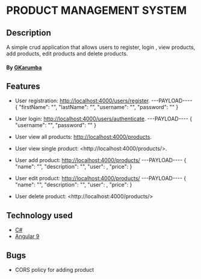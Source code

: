 PRODUCT MANAGEMENT SYSTEM
===================
## Description
A simple crud application that allows users to register, login , view products, add products, edit products and delete products.

#### By **[GKarumba](https://github.com/gkarumba)**

## Features

+  User registration: <API> <http://localhost:4000/users/register>.
   ---PAYLOAD----
    {
    "firstName": "<your firstname>",
    "lastName": "<your lastname>",
    "username": "<your username>",
    "password": "<your password>"
   }
+  User login: <API> <http://localhost:4000/users/authenticate>.
  ---PAYLOAD----
    {
    "username": "<your username>",
    "password": "<your password>"
    }
+  User view all products: <API> <http://localhost:4000/products>.
+  User view single product: <API> <http://localhost:4000/products/<product id>>.
+  User add product: <API> <http://localhost:4000/products/>
    ---PAYLOAD----
    {
    "name": "<your product name>",
    "description": "<your product description>",
    "user": <user id of user adding product>,
    "price": <price of product>
    }
+  User edit product: <API> <http://localhost:4000/products/>
    ---PAYLOAD----
    {
    "name": "<your product name>",
    "description": "<your product description>",
    "user": <user id of user adding product>,
    "price": <price of product>
    }
 
 +  User delete product: <API> <http://localhost:4000/products/<product id>>
   

## Technology used

* [C#](https://docs.microsoft.com/en-us/dotnet/csharp/)
* [Angular 9](https://angular.io/)

## Bugs

* CORS policy for adding product



